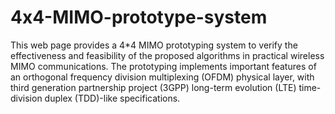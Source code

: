 # 4x4-MIMO-prototype-system
This web page provides a 4*4 MIMO prototyping system to verify the effectiveness and feasibility of the proposed algorithms in practical wireless MIMO communications. 
The prototyping implements important features of an orthogonal frequency division multiplexing (OFDM) physical layer, with third generation partnership project (3GPP) long-term evolution (LTE) time-division duplex (TDD)-like specifications.


